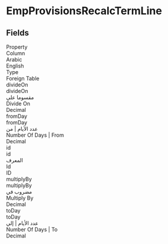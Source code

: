 # EmpProvisionsRecalcTermLine

<ContentFilter/>

<div class='searchable'>

## Fields

<div class="nama-table">
<div class="row header-row">
<div class="cell">Property</div>
<div class="cell">Column</div>
<div class="cell">Arabic</div>
<div class="cell">English</div>
<div class="cell">Type</div>
<div class="cell">Foreign Table</div>
</div><div class="row searchable" id="divideOn">
<div class="cell" data-label="Property">divideOn</div>
<div class="cell" data-label="Column">divideOn</div>
<div class="cell" data-label="Arabic">مقسوما علي</div>
<div class="cell" data-label="English">Divide On</div>
<div class="cell" data-label="Type">Decimal</div>

</div>

<div class="row searchable" id="fromDay">
<div class="cell" data-label="Property">fromDay</div>
<div class="cell" data-label="Column">fromDay</div>
<div class="cell" data-label="Arabic">عدد الأيام | من</div>
<div class="cell" data-label="English">Number Of Days | From</div>
<div class="cell" data-label="Type">Decimal</div>

</div>

<div class="row searchable" id="id">
<div class="cell" data-label="Property">id</div>
<div class="cell" data-label="Column">id</div>
<div class="cell" data-label="Arabic">المعرف</div>
<div class="cell" data-label="English">Id</div>
<div class="cell" data-label="Type">ID</div>

</div>

<div class="row searchable" id="multiplyBy">
<div class="cell" data-label="Property">multiplyBy</div>
<div class="cell" data-label="Column">multiplyBy</div>
<div class="cell" data-label="Arabic">مضروب في</div>
<div class="cell" data-label="English">Multiply By</div>
<div class="cell" data-label="Type">Decimal</div>

</div>

<div class="row searchable" id="toDay">
<div class="cell" data-label="Property">toDay</div>
<div class="cell" data-label="Column">toDay</div>
<div class="cell" data-label="Arabic">عدد الأيام | إلي</div>
<div class="cell" data-label="English">Number Of Days | To</div>
<div class="cell" data-label="Type">Decimal</div>

</div>


</div>
</div>

